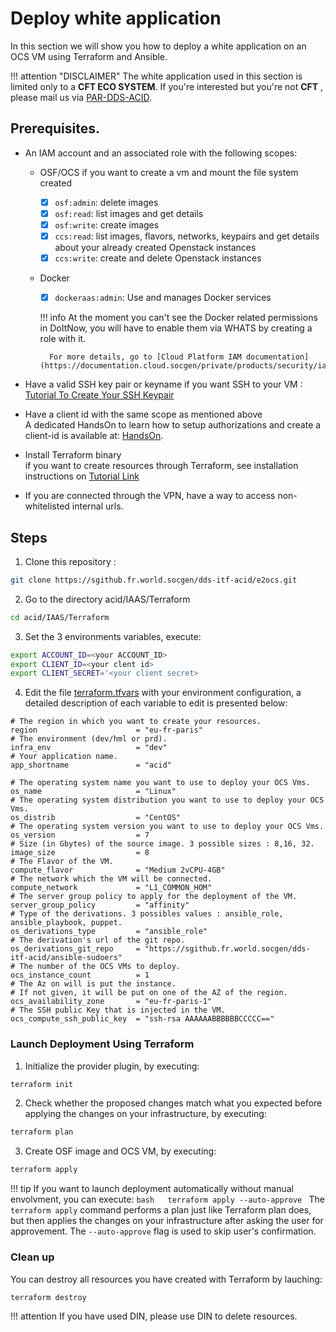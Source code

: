 # Deploy white application

In this section we will show you how to deploy a white application on an OCS VM using Terraform and Ansible.

!!! attention "DISCLAIMER"
    The white application used in this section is limited only to a **CFT ECO SYSTEM**.
    If you're interested but you're not **CFT** , please mail us via <a href="mailto:list.par-dds-acid@socgen.com">PAR-DDS-ACID</a>.


## Prerequisites.

- An IAM account and an associated role with the following scopes:
    * OSF/OCS
        if you want to create a vm and mount the file system created  
        - [x] `osf:admin`: delete images
        - [x] `osf:read`: list images and get details
        - [x] `osf:write`: create images
        - [x] `ccs:read`: list images, flavors, networks, keypairs and get details about your already created Openstack instances
        - [x] `ccs:write`: create and delete Openstack instances 
    * Docker
        - [x] `dockeraas:admin`: Use and manages Docker services

        !!! info
            At the moment you can't see the Docker related permissions in DoItNow, you will have to enable them via WHATS by creating a role with it.    
        
            For more details, go to [Cloud Platform IAM documentation](https://documentation.cloud.socgen/private/products/security/iam/concepts/product_description.html)
  
- Have a valid SSH key pair or keyname if you want SSH to your VM : [Tutorial To Create Your SSH Keypair](https://sgithub.fr.world.socgen/gts-professional-services/l3-bootcamp-prerequesites)
- Have a client id with the same scope as mentioned above  
  A dedicated HandsOn to learn how to setup authorizations and create a client-id is available at: [HandsOn](https://sgithub.fr.world.socgen/gts-professional-services/l2-how-to-set-up-account-authorizations-clientid).

- Install Terraform binary  
  if you want to create resources through Terraform, see installation instructions on [Tutorial Link](http://go/terraform)
- If you are connected through the VPN, have a way to access non-whitelisted internal urls.

## Steps

  1. Clone this repository :
```bash  
git clone https://sgithub.fr.world.socgen/dds-itf-acid/e2ocs.git
```
  2. Go to the directory acid/IAAS/Terraform
```bash  
cd acid/IAAS/Terraform
```  
  3. Set the 3 environments variables, execute: 
```bash  
export ACCOUNT_ID=<your ACCOUNT_ID> 
export CLIENT_ID=<your clent id> 
export CLIENT_SECRET='<your client secret>  
 ```  

  4. Edit the file [terraform.tfvars](https://sgithub.fr.world.socgen/dds-itf-acid/e2ocs/blob/master/acid/IaC/Terraform/terraform.tfvars) with your environment configuration, a detailed description of each variable to edit is presented below:

```HCL
# The region in which you want to create your resources.
region                      = "eu-fr-paris"
# The environment (dev/hml or prd).
infra_env                   = "dev"
# Your application name.
app_shortname               = "acid"

# The operating system name you want to use to deploy your OCS Vms.
os_name                     = "Linux"
# The operating system distribution you want to use to deploy your OCS Vms.
os_distrib                  = "CentOS"
# The operating system version you want to use to deploy your OCS Vms.
os_version                  = 7
# Size (in Gbytes) of the source image. 3 possible sizes : 8,16, 32.
image_size                  = 8
# The Flavor of the VM.
compute_flavor              = "Medium 2vCPU-4GB"
# The network which the VM will be connected.
compute_network             = "L1_COMMON_HOM"
# The server group policy to apply for the deployment of the VM.
server_group_policy         = "affinity"
# Type of the derivations. 3 possibles values : ansible_role, ansible_playbook, puppet.
os_derivations_type         = "ansible_role"
# The derivation's url of the git repo.
os_derivations_git_repo     = "https://sgithub.fr.world.socgen/dds-itf-acid/ansible-sudoers"
# The number of the OCS VMs to deploy.
ocs_instance_count          = 1
# The Az on will is put the instance.
# If not given, it will be put on one of the AZ of the region.
ocs_availability_zone       = "eu-fr-paris-1"
# The SSH public Key that is injected in the VM.
ocs_compute_ssh_public_key  = "ssh-rsa AAAAAABBBBBBCCCCC=="
```
### Launch Deployment Using Terraform

1. Initialize the provider plugin, by executing:
```bash  
terraform init 
```
2. Check whether the proposed changes match what you expected before applying the changes on your infrastructure, by executing:
```bash  
terraform plan
```
3. Create OSF image and OCS VM, by executing:
```bash  
terraform apply
```

!!! tip
    If you want to launch deployment automatically without manual envolvment, you can execute:
    ```bash  
    terraform apply --auto-approve
    ```
    The `terraform apply` command performs a plan just like Terraform plan does, but then applies the changes on your infrastructure after asking the user for approvement.
    The `--auto-approve` flag is used to skip user's confirmation.

### Clean up
You can destroy all resources you have created with Terraform by lauching:
```bash   
terraform destroy
```

!!! attention
    If you have used DIN, please use DIN to delete resources.